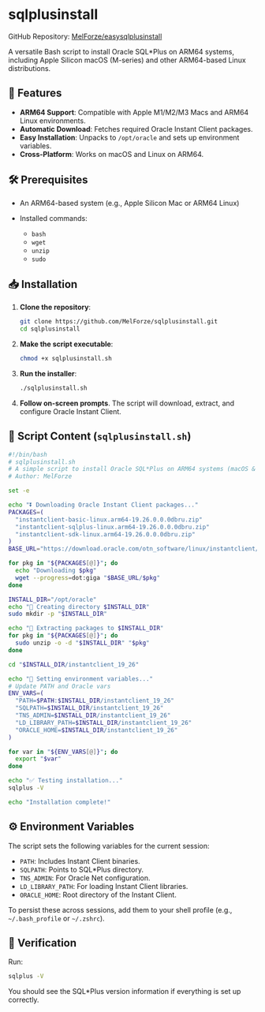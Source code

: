# sqlplusinstall

GitHub Repository: [MelForze/easysqlplusinstall](https://github.com/MelForze/easysqlplusinstall)

A versatile Bash script to install Oracle SQL\*Plus on ARM64 systems, including Apple Silicon macOS (M-series) and other ARM64-based Linux distributions.

## 🚀 Features

* **ARM64 Support**: Compatible with Apple M1/M2/M3 Macs and ARM64 Linux environments.
* **Automatic Download**: Fetches required Oracle Instant Client packages.
* **Easy Installation**: Unpacks to `/opt/oracle` and sets up environment variables.
* **Cross-Platform**: Works on macOS and Linux on ARM64.

## 🛠️ Prerequisites

* An ARM64-based system (e.g., Apple Silicon Mac or ARM64 Linux)
* Installed commands:

  * `bash`
  * `wget`
  * `unzip`
  * `sudo`

## 📥 Installation

1. **Clone the repository**:

   ```bash
   git clone https://github.com/MelForze/sqlplusinstall.git
   cd sqlplusinstall
   ```

2. **Make the script executable**:

   ```bash
   chmod +x sqlplusinstall.sh
   ```

3. **Run the installer**:

   ```bash
   ./sqlplusinstall.sh
   ```

4. **Follow on-screen prompts**. The script will download, extract, and configure Oracle Instant Client.

## 📝 Script Content (`sqlplusinstall.sh`)

```bash
#!/bin/bash
# sqlplusinstall.sh
# A simple script to install Oracle SQL*Plus on ARM64 systems (macOS & Linux)
# Author: MelForze

set -e

echo "⏬ Downloading Oracle Instant Client packages..."
PACKAGES=(
  "instantclient-basic-linux.arm64-19.26.0.0.0dbru.zip"
  "instantclient-sqlplus-linux.arm64-19.26.0.0.0dbru.zip"
  "instantclient-sdk-linux.arm64-19.26.0.0.0dbru.zip"
)
BASE_URL="https://download.oracle.com/otn_software/linux/instantclient/1926000"

for pkg in "${PACKAGES[@]}"; do
  echo "Downloading $pkg"
  wget --progress=dot:giga "$BASE_URL/$pkg"
done

INSTALL_DIR="/opt/oracle"
echo "📁 Creating directory $INSTALL_DIR"
sudo mkdir -p "$INSTALL_DIR"

echo "📂 Extracting packages to $INSTALL_DIR"
for pkg in "${PACKAGES[@]}"; do
  sudo unzip -o -d "$INSTALL_DIR" "$pkg"
done

cd "$INSTALL_DIR/instantclient_19_26"

echo "🔧 Setting environment variables..."
# Update PATH and Oracle vars
ENV_VARS=(
  "PATH=$PATH:$INSTALL_DIR/instantclient_19_26"
  "SQLPATH=$INSTALL_DIR/instantclient_19_26"
  "TNS_ADMIN=$INSTALL_DIR/instantclient_19_26"
  "LD_LIBRARY_PATH=$INSTALL_DIR/instantclient_19_26"
  "ORACLE_HOME=$INSTALL_DIR/instantclient_19_26"
)

for var in "${ENV_VARS[@]}"; do
  export "$var"
done

echo "✅ Testing installation..."
sqlplus -V

echo "Installation complete!"
```

## ⚙️ Environment Variables

The script sets the following variables for the current session:

* `PATH`: Includes Instant Client binaries.
* `SQLPATH`: Points to SQL\*Plus directory.
* `TNS_ADMIN`: For Oracle Net configuration.
* `LD_LIBRARY_PATH`: For loading Instant Client libraries.
* `ORACLE_HOME`: Root directory of the Instant Client.

To persist these across sessions, add them to your shell profile (e.g., `~/.bash_profile` or `~/.zshrc`).

## 🎉 Verification

Run:

```bash
sqlplus -V
```

You should see the SQL\*Plus version information if everything is set up correctly.
